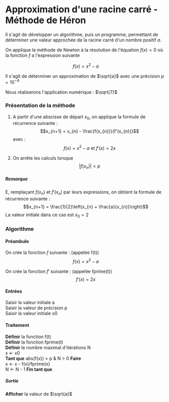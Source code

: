# Approximation d'une racine carré - Méthode de Héron

Il s'agit de développer un algorithme, puis un programme, permettant de déterminer une valeur approchée de la racine carré d'un nombre positif $a$.

On applique la méthode de Newton à la résolution de l'équation $f(x)=0$ où la fonction $f$ a l'expression suivante

$$f(x) = x^{2}-a$$

Il s'agit de déterminer un approximation de $\sqrt{a}$ avec une précision $p=10^{-4}$

Nous réaliserons l'application numérique : $\sqrt{7}$

### Présentation de la méthode
1. A partir d'une abscisse de départ $x_{0}$, on applique la formule de récurrence suivante :
$$x_{n+1} = x_{n} - \frac{f(x_{n})}{f'(x_{n})}$$
avec :
$$f(x) = x^{2} - a \textrm{ et } f'(x) = 2x$$


2. On arrête les calculs lorsque
$$|f(x_{n})|<p$$

##### Remarque
E, remplaçant $f(x_{n})$ et $f'(x_{n})$ par leurs expressions, on obtient la formule de récurrence suivante :
$$x_{n+1} = \frac{1}{2}\left(x_{n} + \frac{a}{x_{n}}\right)$$
La valeur initiale dans ce cas est $x_{0} = 2$
### Algorithme

#### Préambule
On crée la fonction $f$ suivante : (appelée f(t))
$$f(x) = x^{2} - a$$

On crée la fonction $f'$ suivante : (appelée fprime(t))
$$f'(x) =2x$$

#### Entrées
Saisir la valeur initiale a
<br>
Saisir la valeur de précision p
<br>
Saisir la valeur initiale x0
#### Traitement
**Définir** la fonction f(t)
<br>
**Définir** la fonction fprime(t)
<br>
**Définir** le nombre maximal d'itérations N
<br>
x ← x0
<br>
**Tant que** abs(f(x)) > p & N > 0 **Faire**
<br>
x ← x - f(x)/fprime(x)
<br>
N ← N - 1
**Fin tant que**
##### Sortie
**Afficher** la valeur de $\sqrt{a}$

